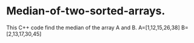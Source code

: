 # Median-of-two-sorted-arrays.
This C++ code find the median of the array A and B.
A=[1,12,15,26,38]
B=[2,13,17,30,45]

